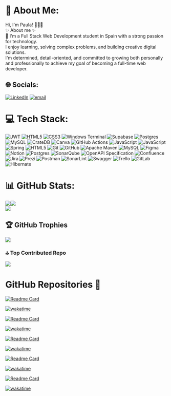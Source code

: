 # 💫 About Me:
Hi, I'm Paula! 🙋🏻‍♀️<br>✨ About me ✨<br>👋 I'm a Full Stack Web Development student in Spain with a strong passion for technology.<br>I enjoy learning, solving complex problems, and building creative digital solutions.<br>I'm determined, detail-oriented, and committed to growing both personally and professionally to achieve my goal of becoming a full-time web developer.


## 🌐 Socials:
[![LinkedIn](https://img.shields.io/badge/LinkedIn-%230077B5.svg?logo=linkedin&logoColor=white)](https://linkedin.com/in/https://www.linkedin.com/in/paulacalvogarcia2001) [![email](https://img.shields.io/badge/Email-D14836?logo=gmail&logoColor=white)](mailto:paulacalvogarcia@gmail.com) 

# 💻 Tech Stack:

![JWT](https://img.shields.io/badge/JWT-black?style=for-the-badge&logo=JSON%20web%20tokens) ![HTML5](https://img.shields.io/badge/html5-%23E34F26.svg?style=for-the-badge&logo=html5&logoColor=white) ![CSS3](https://img.shields.io/badge/css3-%231572B6.svg?style=for-the-badge&logo=css3&logoColor=white) ![Windows Terminal](https://img.shields.io/badge/Windows%20Terminal-%234D4D4D.svg?style=for-the-badge&logo=windows-terminal&logoColor=white) ![Supabase](https://img.shields.io/badge/Supabase-3ECF8E?style=for-the-badge&logo=supabase&logoColor=white) ![Postgres](https://img.shields.io/badge/postgres-%23316192.svg?style=for-the-badge&logo=postgresql&logoColor=white) ![MySQL](https://img.shields.io/badge/mysql-4479A1.svg?style=for-the-badge&logo=mysql&logoColor=white) ![CrateDB](https://img.shields.io/badge/CrateDB-009DC7?style=for-the-badge&logo=CrateDB&logoColor=white) ![Canva](https://img.shields.io/badge/Canva-%2300C4CC.svg?style=for-the-badge&logo=Canva&logoColor=white) ![GitHub Actions](https://img.shields.io/badge/github%20actions-%232671E5.svg?style=for-the-badge&logo=githubactions&logoColor=white) ![JavaScript](https://img.shields.io/badge/javascript-%23323330.svg?style=for-the-badge&logo=javascript&logoColor=%23F7DF1E) ![JavaScript](https://img.shields.io/badge/javascript-%23323330.svg?style=for-the-badge&logo=javascript&logoColor=%23F7DF1E) ![Spring](https://img.shields.io/badge/spring-%236DB33F.svg?style=for-the-badge&logo=spring&logoColor=white) ![HTML5](https://img.shields.io/badge/html5-%23E34F26.svg?style=for-the-badge&logo=html5&logoColor=white) ![Git](https://img.shields.io/badge/git-%23F05033.svg?style=for-the-badge&logo=git&logoColor=white) ![GitHub](https://img.shields.io/badge/github-%23121011.svg?style=for-the-badge&logo=github&logoColor=white) ![Apache Maven](https://img.shields.io/badge/Apache%20Maven-C71A36?style=for-the-badge&logo=Apache%20Maven&logoColor=white) ![MySQL](https://img.shields.io/badge/mysql-4479A1.svg?style=for-the-badge&logo=mysql&logoColor=white) ![Figma](https://img.shields.io/badge/figma-%23F24E1E.svg?style=for-the-badge&logo=figma&logoColor=white) ![Notion](https://img.shields.io/badge/Notion-%23000000.svg?style=for-the-badge&logo=notion&logoColor=white) ![Postgres](https://img.shields.io/badge/postgres-%23316192.svg?style=for-the-badge&logo=postgresql&logoColor=white) ![SonarQube](https://img.shields.io/badge/SonarQube-black?style=for-the-badge&logo=sonarqube&logoColor=4E9BCD) ![OpenAPI Specification](https://img.shields.io/badge/openapiinitiative-%23000000.svg?style=for-the-badge&logo=openapiinitiative&logoColor=white) ![Confluence](https://img.shields.io/badge/confluence-%23172BF4.svg?style=for-the-badge&logo=confluence&logoColor=white) ![Jira](https://img.shields.io/badge/jira-%230A0FFF.svg?style=for-the-badge&logo=jira&logoColor=white) ![Prezi](https://img.shields.io/badge/Prezi-%23000000.svg?style=for-the-badge&logo=Prezi&logoColor=white) ![Postman](https://img.shields.io/badge/Postman-FF6C37?style=for-the-badge&logo=postman&logoColor=white) ![SonarLint](https://img.shields.io/badge/SonarLint-CB2029?style=for-the-badge&logo=SONARLINT&logoColor=white) ![Swagger](https://img.shields.io/badge/-Swagger-%23Clojure?style=for-the-badge&logo=swagger&logoColor=white) ![Trello](https://img.shields.io/badge/Trello-%23026AA7.svg?style=for-the-badge&logo=Trello&logoColor=white) ![GitLab](https://img.shields.io/badge/gitlab-%23181717.svg?style=for-the-badge&logo=gitlab&logoColor=white) ![Hibernate](https://img.shields.io/badge/Hibernate-59666C?style=for-the-badge&logo=Hibernate&logoColor=white)

# 📊 GitHub Stats:
![](https://github-readme-stats.vercel.app/api?username=PCalvoGarcia&theme=neon&hide_border=false&include_all_commits=false&count_private=false)![](https://nirzak-streak-stats.vercel.app/?user=PCalvoGarcia&theme=neon&hide_border=false)<br/>
![](https://github-readme-stats.vercel.app/api/top-langs/?username=PCalvoGarcia&theme=neon&hide_border=false&include_all_commits=false&count_private=false&layout=compact)


## 🏆 GitHub Trophies
![](https://github-profile-trophy.vercel.app/?username=PCalvoGarcia&theme=neon&no-frame=false&no-bg=false&margin-w=4)

### 🔝 Top Contributed Repo
![](https://github-contributor-stats.vercel.app/api?username=PCalvoGarcia&limit=5&theme=dark&combine_all_yearly_contributions=true)


# GitHub Repositories 📂

[![Readme Card](https://github-readme-stats.vercel.app/api/pin/?username=FemcodersPaulaCalvo&repo=MFPSB)](https://github.com/FemcodersPaulaCalvo/MFPSB.git)

[![wakatime](https://wakatime.com/badge/user/d9ba9c20-91dd-48a5-8aa7-30676333be49/project/3394ac32-ea23-464a-8c13-2878ed9306a4.svg)](https://wakatime.com/badge/user/d9ba9c20-91dd-48a5-8aa7-30676333be49/project/3394ac32-ea23-464a-8c13-2878ed9306a4)

[![Readme Card](https://github-readme-stats.vercel.app/api/pin/?username=Team-3-Electronify&repo=Electronify)](https://github.com/Team-3-Electronify/Electronify.git)

[![wakatime](https://wakatime.com/badge/user/d9ba9c20-91dd-48a5-8aa7-30676333be49/project/924f9a91-7078-4987-a947-335ea610854e.svg)](https://wakatime.com/badge/user/d9ba9c20-91dd-48a5-8aa7-30676333be49/project/924f9a91-7078-4987-a947-335ea610854e)

[![Readme Card](https://github-readme-stats.vercel.app/api/pin/?username=FemcodersPaulaCalvo&repo=MonsterShop)](https://github.com/PCalvoGarcia/MonsterShop.git)

[![wakatime](https://wakatime.com/badge/user/d9ba9c20-91dd-48a5-8aa7-30676333be49/project/4ea4b928-2025-4149-9834-05f94fa458c9.svg)](https://wakatime.com/badge/user/d9ba9c20-91dd-48a5-8aa7-30676333be49/project/4ea4b928-2025-4149-9834-05f94fa458c9)

[![Readme Card](https://github-readme-stats.vercel.app/api/pin/?username=Dream-Factory-T6&repo=DreamFactory)](https://github.com/Dream-Factory-T6/DreamFactory.git)

[![wakatime](https://wakatime.com/badge/user/d9ba9c20-91dd-48a5-8aa7-30676333be49/project/82e6055a-86f6-446d-97c7-ce60584acbd7.svg)](https://wakatime.com/badge/user/d9ba9c20-91dd-48a5-8aa7-30676333be49/project/82e6055a-86f6-446d-97c7-ce60584acbd7)

[![Readme Card](https://github-readme-stats.vercel.app/api/pin/?username=Library-Team-3&repo=library-T3)](https://github.com/Library-Team-3/library-T3.git)

[![wakatime](https://wakatime.com/badge/user/d9ba9c20-91dd-48a5-8aa7-30676333be49/project/410bb93a-423d-433a-8fd2-53563e4a2b36.svg)](https://wakatime.com/badge/user/d9ba9c20-91dd-48a5-8aa7-30676333be49/project/410bb93a-423d-433a-8fd2-53563e4a2b36)
